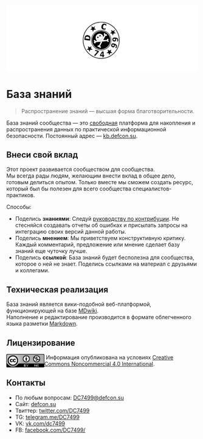 ![](media/dc_logo.png)

# База знаний

> Распространение знаний &mdash; высшая форма благотворительности.

База знаний сообщества &mdash; это [свободная][free_content] платформа для накопления и распространения данных по практической информационной безопасности. Постоянный адрес &mdash; [kb.defcon.su][kb_web].

## Внеси свой вклад

Этот проект развивается сообществом для сообщества.  
Мы всегда рады людям, желающим внести вклад в общее дело, готовым делиться опытом. Только вместе мы сможем создать ресурс, который был бы полезен для всего сообщества специалистов-практиков.

Способы:

- Поделись **знаниями**: Следуй [руководству по контрибуции][contrubute]. Не стесняйся создавать отчеты об ошибках и присылать запросы на интеграцию своих версий данной работы.
- Поделись **мнением**: Мы приветствуем конструктивную критику. Каждый комментарий, предложение или мнение сделает базу знаний еще чуточку лучше.
- Поделись **ссылкой**: База знаний будет бесполезна для сообщества, которое о ней не знает. Поделись ссылками на материал с друзьями и коллегами.

## Техническая реализация

База знаний является вики-подобной веб-платформой, функционирующей на базе [MDwiki][mdwiki].  
Наполнение и редактирование производится в формате облегченного языка разметки [Markdown][markdown].  

## Лицензирование

[<img src="media/license_img.png" align="left" width="100">]()
&nbsp;Информация опубликована на условиях [Creative Commons Noncommercial 4.0 International][cc_license_txt].

<!-- 
## Благодарности

- Артуру Геркису aka [@ax330d][twitter_ax330d] за материалы [IT Security Catalog][IT Security Catalog]
-->

## Контакты

- По любым вопросам: [DC7499@defcon.su][dc_mail]
- Сайт: [defcon.su][dc_site]
- Твиттер: [twitter.com/DC7499][dc_twitter]
- TG: [telegram.me/DC7499][dc_telegram]
- VK: [vk.com/dc7499][dc_vk]
- FB: [facebook.com/DC7499/][dc_facebook]

[mdwiki]: http://dynalon.github.io/mdwiki/#!index.md
[mdwiki_faq]: https://dynalon.github.io/mdwiki/#!faq.md
[markdown]: https://ru.wikipedia.org/wiki/Markdown
[kb_archive_link]: https://github.com/DC7499/kb/archive/master.zip
[free_content]: https://ru.wikipedia.org/wiki/Свободный_контент
[dcg_faq]: http://defcon.su/faq/
[twitter_ax330d]: https://twitter.com/ax330d
[IT Security Catalog]: http://it-sec-catalog.info/
[contrubute]: contributing.md
[cc_license_txt]: https://creativecommons.org/licenses/by-nc/4.0/deed.ru
[dc_site]: http://defcon.su  
[dc_twitter]: https://twitter.com/DC7499 
[dc_telegram]: https://telegram.me/DC7499  
[dc_vk]: https://vk.com/dc7499
[dc_facebook]: https://www.facebook.com/DC7499/
[dc_mail]: mailto:DC7499@defcon.su
[kb_web]: http://kb.defcon.su
